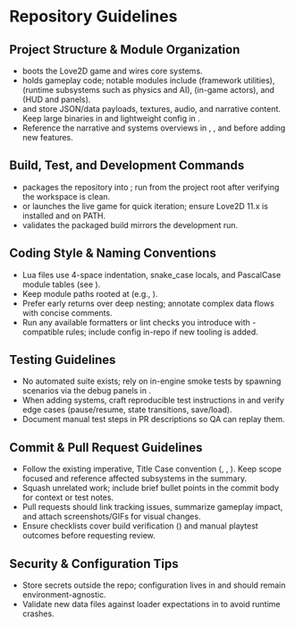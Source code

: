# Repository Guidelines

## Project Structure & Module Organization
-  boots the Love2D game and wires core systems.
-  holds gameplay code; notable modules include  (framework utilities),  (runtime subsystems such as physics and AI),  (in-game actors), and  (HUD and panels).
-  and  store JSON/data payloads, textures, audio, and narrative content. Keep large binaries in  and lightweight config in .
- Reference the narrative and systems overviews in , , and  before adding new features.

## Build, Test, and Development Commands
-  packages the repository into ; run from the project root after verifying the workspace is clean.
-  or  launches the live game for quick iteration; ensure Love2D 11.x is installed and on PATH.
-  validates the packaged build mirrors the development run.

## Coding Style & Naming Conventions
- Lua files use 4-space indentation, snake_case locals, and PascalCase module tables (see ).
- Keep module paths rooted at  (e.g., ).
- Prefer early returns over deep nesting; annotate complex data flows with concise comments.
- Run any available formatters or lint checks you introduce with -compatible rules; include config in-repo if new tooling is added.

## Testing Guidelines
- No automated suite exists; rely on in-engine smoke tests by spawning scenarios via the debug panels in .
- When adding systems, craft reproducible test instructions in  and verify edge cases (pause/resume, state transitions, save/load).
- Document manual test steps in PR descriptions so QA can replay them.

## Commit & Pull Request Guidelines
- Follow the existing imperative, Title Case convention (, , ). Keep scope focused and reference affected subsystems in the summary.
- Squash unrelated work; include brief bullet points in the commit body for context or test notes.
- Pull requests should link tracking issues, summarize gameplay impact, and attach screenshots/GIFs for visual changes.
- Ensure checklists cover build verification () and manual playtest outcomes before requesting review.

## Security & Configuration Tips
- Store secrets outside the repo; configuration lives in  and should remain environment-agnostic.
- Validate new data files against loader expectations in  to avoid runtime crashes.
